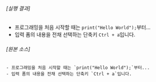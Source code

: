 ###### [실행 결과]

- 프로그래밍을 처음 시작할 때는 `print("Hello World");`부터... 
- 입력 폼의 내용을 전채 선택하는 단축키 `Ctrl + a`입니다.

###### [원본 소스]

```
- 프로그래밍을 처음 시작할 때는 `print("Hello World");`부터... 
- 입력 폼의 내용을 전채 선택하는 단축키 `Ctrl + a`입니다.
```

